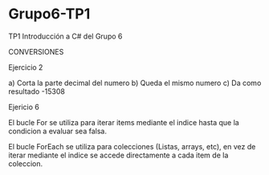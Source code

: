 # Grupo6-TP1
TP1 Introducción a C# del Grupo 6

CONVERSIONES

Ejercicio 2

a) Corta la parte decimal del numero
b) Queda el mismo numero
c) Da como resultado -15308

Ejericio 6

El bucle For se utiliza para iterar items mediante el indice hasta que la condicion a evaluar sea falsa.

El bucle ForEach se utiliza para colecciones (Listas, arrays, etc), en vez de iterar mediante el indice se accede directamente a cada item de la coleccion.
